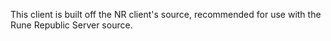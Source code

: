 This client is built off the NR client's source, recommended for use with the Rune Republic Server source.
